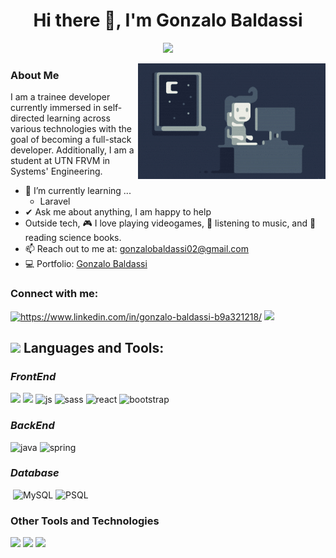 <h1 align="center">Hi there 👋, I'm Gonzalo Baldassi</h1>
<p align="center">
  <a href="https://github.com/CodeWhiteWeb/CodeWhiteWeb"><img src="https://readme-typing-svg.herokuapp.com?color=%2336BCF7&center=true&vCenter=true&lines=Welcome+to+my+Github+page"></a>
</p>
<img align="right" width=300px alt="Unicorn" src="https://raw.githubusercontent.com/AVS1508/AVS1508/master/assets/Night-Coding.gif" />
<h3 align="left">
About Me
</h3>

I am a trainee developer currently immersed in self-directed learning across various technologies with the goal of becoming a full-stack developer. Additionally, I am a student at UTN FRVM in Systems' Engineering.
- 🌱 I’m currently learning ...
  - Laravel
- ✔ Ask me about anything, I am happy to help<br>
- Outside tech, 🎮 I love playing videogames, 🎵 listening to music, and 📖 reading science books.
- 📫 Reach out to me at: <a href="gonzalobaldassi02@gmail.com">gonzalobaldassi02@gmail.com</a>
- 💻 Portfolio: <a href="https://gonzalobaldassi.vercel.app/">Gonzalo Baldassi</a>

<h3 align="left">Connect with me:</h3>
<p align="left">
<a href="https://www.linkedin.com/in/gonzalo-baldassi-b9a321218/" target="_blank"><img src="https://img.shields.io/badge/LinkedIn-0A66C2?style=for-the-badge&logo=linkedin&logoColor=white" alt="https://www.linkedin.com/in/gonzalo-baldassi-b9a321218/"></a>
<a href="mailto:gonzalobaldassi02@gmail.com" target="_blank"><img  src="https://img.shields.io/badge/Gmail-EA4335?style=for-the-badge&logo=gmail&logoColor=white"></a>
</p>

<h2 align="left"> <img src="https://media2.giphy.com/media/QssGEmpkyEOhBCb7e1/giphy.gif?cid=ecf05e47a0n3gi1bfqntqmob8g9aid1oyj2wr3ds3mg700bl&rid=giphy.gif" width ="25"> Languages and Tools:</h2>
<h3 align = "left"><i>FrontEnd</i></h3>
<p align="left"> 
<img src="https://img.shields.io/badge/HTML5-E34F26?style=for-the-badge&logo=html5&logoColor=white"> 
<img src="https://img.shields.io/badge/CSS3-1572B6?style=for-the-badge&logo=css3&logoColor=white">
<img src="https://img.shields.io/badge/javascript-%23323330.svg?style=for-the-badge&logo=javascript&logoColor=%23F7DF1E" alt="js">
<img src="https://img.shields.io/badge/SASS-hotpink.svg?style=for-the-badge&logo=SASS&logoColor=white" alt="sass">
<img src="https://img.shields.io/badge/React-61DAFB?style=for-the-badge&logo=react&logoColor=black" alt="react">
<img src="https://img.shields.io/badge/Bootstrap-7952B3?style=for-the-badge&logo=bootstrap&logoColor=white" alt="bootstrap"> 
</p>


<h3 align = "left"><i>BackEnd</i></h3>
<p align="left">
<img src="https://img.shields.io/badge/Java-ED8B00?style=for-the-badge&logo=openjdk&logoColor=white" alt="java">
<img src="https://img.shields.io/badge/Spring-6DB33F?style=for-the-badge&logo=spring&logoColor=white" alt="spring">
</p>


<h3 align = "left"><i>Database</i></h3>
<p align="left">

<img src="" alt="">
<img src="https://img.shields.io/badge/MySQL-4479A1?style=for-the-badge&logo=mysql&logoColor=white" alt="MySQL">
<img src="https://img.shields.io/badge/PostgreSQL-4169E1?style=for-the-badge&logo=postgresql&logoColor=white" alt="PSQL">
</p>

<h3> Other Tools and Technologies </h4>
<span>
  <img src="https://img.shields.io/badge/Git-F05032?style=for-the-badge&logo=git&logoColor=white">
  <img src="https://img.shields.io/badge/Notion-%23000000.svg?style=for-the-badge&logo=notion&logoColor=white">
  <img src="https://img.shields.io/badge/Ubuntu-E95420?style=for-the-badge&logo=ubuntu&logoColor=white">

</span>


